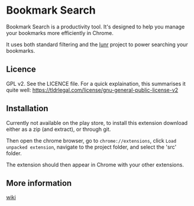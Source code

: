 # Bookmark Search

Bookmark Search is a productivity tool. It's designed to help you manage your bookmarks more efficiently in Chrome.

It uses both standard filtering and the [lunr](https://lunrjs.com/) project to power searching your bookmarks.

## Licence

GPL v2. See the LICENCE file. For a quick explaination, this summarises it quite well: https://tldrlegal.com/license/gnu-general-public-license-v2

## Installation

Currently not available on the play store, to install this extension download either as a zip (and extract), or through git.

Then open the chrome browser, go to `chrome://extensions`, click `Load unpacked extension`, navigate to the project folder, and select the 'src' folder.

The extension should then appear in Chrome with your other extensions.

## More information

[wiki](./docs/wiki/wiki.md)
